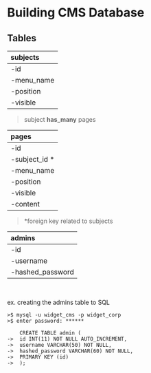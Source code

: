 # Building CMS Database

## Tables

| subjects       |
|:---------      |
| -id            |
| -menu_name     |
| -position      |
| -visible       |

> subject **has_many** pages

|  pages           |
|:---------        |
| -id              |
| -subject_id *    |
| -menu_name       |
| -position        |
| -visible         |
| -content         |

> *foreign key related to subjects


|  admins              |
|:--------             |
| -id                  |
| -username            |
| -hashed_password     |



<br />

ex.  creating the admins table to SQL

```
>$ mysql -u widget_cms -p widget_corp
>$ enter password: ******

	CREATE TABLE admin (
->  id INT(11) NOT NULL AUTO_INCREMENT,
->  username VARCHAR(50) NOT NULL,
->  hashed_password VARCHAR(60) NOT NULL,
->  PRIMARY KEY (id)
->	);


```

